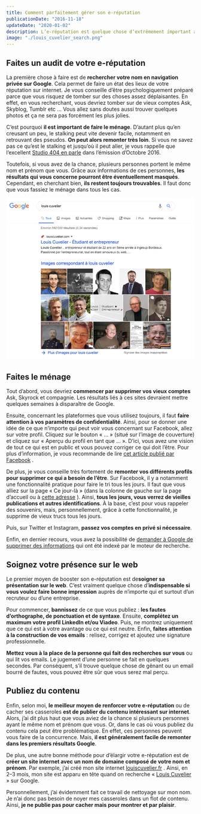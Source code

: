 ```yaml
---
title: Comment parfaitement gérer son e-réputation
publicationDate: "2016-11-18"
updateDate: "2020-01-02"
description: L’e-réputation est quelque chose d’extrêmement important aujourd’hui. La première chose que fait un recruteur, c’est de taper votre nom sur Google. Il faut donc prendre soin de son image sur internet. Voici mes conseils.
image: "./louis_cuvelier_search.png"
---
```


## Faites un audit de votre e-réputation
La première chose à faire est de **rechercher votre nom en navigation privée sur Google**. Cela permet de faire un état des lieux de votre réputation sur internet. Je vous conseille d’être psychologiquement préparé parce que vous risquez de tomber sur des choses assez déplaisantes. En effet, en vous recherchant, vous devriez tomber sur de vieux comptes Ask, Skyblog, Tumblr etc … Vous allez sans doutes aussi trouver quelques photos et ça ne sera pas forcément les plus jolies.

C’est pourquoi **il est important de faire le ménage**. D’autant plus qu’en creusant un peu, le stalking peut vite devenir facile, notamment en retrouvant des pseudos. **On peut alors remonter très loin**. Si vous ne savez pas ce qu’est le stalking et jusqu’où il peut aller, je vous rappelle que l’excellent  [Studio 404 en parle](https://medium.com/@LouisCuvelier/pourquoi-vous-devez-absolument-%C3%A9couter-studio-404-a64517bf811b)  dans l’émission d’Octobre 2016.

Toutefois, si vous avez de la chance, plusieurs personnes portent le même nom et prénom que vous. Grâce aux informations de ces personnes, **les résultats qui vous concerne pourront être éventuellement masqués**. Cependant, en cherchant bien, **ils restent toujours trouvables**. Il faut donc que vous fassiez le ménage dans tous les cas.

![Exemple de recherche pour mon propre nom](../public/images/louis_cuvelier_search.png)

## Faites le ménage
Tout d’abord, vous devriez **commencer par supprimer vos vieux comptes** Ask, Skyrock et compagnie. Les résultats liés à ces sites devraient mettre quelques semaines à disparaître de Google.

Ensuite, concernant les plateformes que vous utilisez toujours, il faut **faire attention à vos paramètres de confidentialité**. Ainsi, pour se donner une idée de ce que n’importe qui peut voir vous concernant sur Facebook, allez sur votre profil. Cliquez sur le bouton « … » (situé sur l’image de couverture) et cliquez sur « Aperçu du profil en tant que … ». D’ici, vous avez une vision de tout ce qui est en public et vous pouvez corriger ce qui doit l’être. Pour plus d’information, je vous recommande de lire  [cet article publié par Facebook](https://www.facebook.com/notes/facebook/param%C3%A8tres-de-confidentialit%C3%A9-sur-facebook-les-r%C3%A8gles-dor/515989341767420/) .

De plus, je vous conseille très fortement de **remonter vos différents profils pour supprimer ce qui a besoin de l’être**. Sur Facebook, il y a notamment une fonctionnalité pratique pour faire le tri tous les jours. Il faut que vous alliez sur la page « Ce jour-là » (dans la colonne de gauche sur la page d’accueil ou à  [cette adresse](https://www.facebook.com/onthisday) ). Ainsi, **tous les jours, vous verrez de vieilles publications et autres identifications**. À la base, c’est pour vous rappeler des souvenirs, mais, personnellement, grâce à cette fonctionnalité, je supprime de vieux trucs tous les jours.

Puis, sur Twitter et Instagram, **passez vos comptes en privé si nécessaire**.

Enfin, en dernier recours, vous avez la possibilité de  [demander à Google de supprimer des informations](https://support.google.com/websearch/troubleshooter/3111061?hl=fr)  qui ont été indexé par le moteur de recherche.

## Soignez votre présence sur le web
Le premier moyen de booster son e-réputation est de**soigner sa présentation sur le web**. C’est vraiment quelque chose d’**indispensable si vous voulez faire bonne impression** auprès de n’importe qui et surtout d’un recruteur ou d’une entreprise.

Pour commencer, **bannissez** de ce que vous publiez : **les fautes d’orthographe, de ponctuation et de syntaxe**. Ensuite, **complétez un maximum votre profil LinkedIn et/ou Viadeo**. Puis, ne montrez uniquement que ce qui est à votre avantage ou ce qui est neutre. Enfin, **faites attention à la construction de vos emails** : relisez, corrigez et ajoutez une signature professionnelle.

**Mettez vous à la place de la personne qui fait des recherches sur vous** ou qui lit vos emails. Le jugement d’une personne se fait en quelques secondes. Par conséquent, s’il trouve quelque chose de gênant ou un email bourré de fautes, vous pouvez être sûr que vous serez mal perçu.

## Publiez du contenu
Enfin, selon moi, **le meilleur moyen de renforcer votre e-réputation** ou de cacher ses casseroles **est de publier du contenu intéressant sur internet**. Alors, j’ai dit plus haut que vous aviez de la chance si plusieurs personnes ayant le même nom et prénom que vous. Or, dans le cas où vous publiez du contenu cela peut être problématique. En effet, ces personnes peuvent vous faire de la concurrence. Mais, **il est généralement facile de remonter dans les premiers résultats Google**.

De plus, une autre bonne méthode pour d’élargir votre e-réputation est de **créer un site internet avec un nom de domaine composé de votre nom et prénom**. Par exemple, j’ai créé mon site internet  [louiscuvelier.fr](http://louiscuvelier.fr/) . Ainsi, en 2–3 mois, mon site est apparu en tête quand on recherche «  [Louis Cuvelier](https://www.google.fr/search?q=Louis+Cuvelier)  » sur Google.

Personnellement, j’ai évidemment fait ce travail de nettoyage sur mon nom. Je n’ai donc pas besoin de noyer mes casseroles dans un flot de contenu. Ainsi, **je ne publie pas pour cacher mais pour montrer et par plaisir**.
